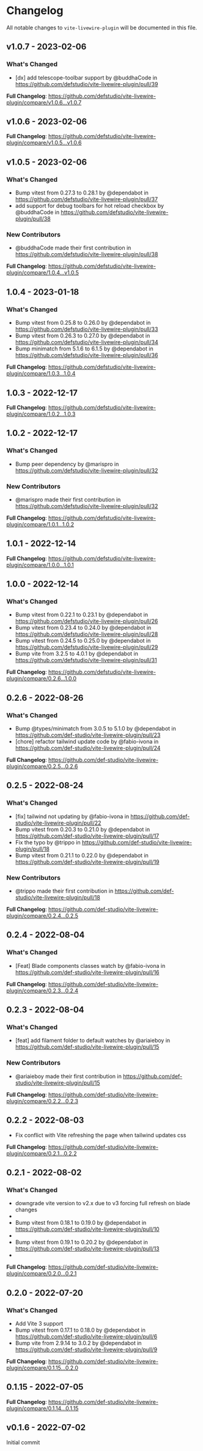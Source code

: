 # Changelog

All notable changes to `vite-livewire-plugin` will be documented in this file.

## v1.0.7 - 2023-02-06

### What's Changed

- [dx] add telescope-toolbar support by @buddhaCode in https://github.com/defstudio/vite-livewire-plugin/pull/39

**Full Changelog**: https://github.com/defstudio/vite-livewire-plugin/compare/v1.0.6...v1.0.7

## v1.0.6 - 2023-02-06

**Full Changelog**: https://github.com/defstudio/vite-livewire-plugin/compare/v1.0.5...v1.0.6

## v1.0.5 - 2023-02-06

### What's Changed

- Bump vitest from 0.27.3 to 0.28.1 by @dependabot in https://github.com/defstudio/vite-livewire-plugin/pull/37
- add support for debug toolbars for hot reload checkbox by @buddhaCode in https://github.com/defstudio/vite-livewire-plugin/pull/38

### New Contributors

- @buddhaCode made their first contribution in https://github.com/defstudio/vite-livewire-plugin/pull/38

**Full Changelog**: https://github.com/defstudio/vite-livewire-plugin/compare/1.0.4...v1.0.5

## 1.0.4 - 2023-01-18

### What's Changed

- Bump vitest from 0.25.8 to 0.26.0 by @dependabot in https://github.com/defstudio/vite-livewire-plugin/pull/33
- Bump vitest from 0.26.3 to 0.27.0 by @dependabot in https://github.com/defstudio/vite-livewire-plugin/pull/34
- Bump minimatch from 5.1.6 to 6.1.5 by @dependabot in https://github.com/defstudio/vite-livewire-plugin/pull/36

**Full Changelog**: https://github.com/defstudio/vite-livewire-plugin/compare/1.0.3...1.0.4

## 1.0.3 - 2022-12-17

**Full Changelog**: https://github.com/defstudio/vite-livewire-plugin/compare/1.0.2...1.0.3

## 1.0.2 - 2022-12-17

### What's Changed

- Bump peer dependency by @marispro in https://github.com/defstudio/vite-livewire-plugin/pull/32

### New Contributors

- @marispro made their first contribution in https://github.com/defstudio/vite-livewire-plugin/pull/32

**Full Changelog**: https://github.com/defstudio/vite-livewire-plugin/compare/1.0.1...1.0.2

## 1.0.1 - 2022-12-14

**Full Changelog**: https://github.com/defstudio/vite-livewire-plugin/compare/1.0.0...1.0.1

## 1.0.0 - 2022-12-14

### What's Changed

- Bump vitest from 0.22.1 to 0.23.1 by @dependabot in https://github.com/defstudio/vite-livewire-plugin/pull/26
- Bump vitest from 0.23.4 to 0.24.0 by @dependabot in https://github.com/defstudio/vite-livewire-plugin/pull/28
- Bump vitest from 0.24.5 to 0.25.0 by @dependabot in https://github.com/defstudio/vite-livewire-plugin/pull/29
- Bump vite from 3.2.5 to 4.0.1 by @dependabot in https://github.com/defstudio/vite-livewire-plugin/pull/31

**Full Changelog**: https://github.com/defstudio/vite-livewire-plugin/compare/0.2.6...1.0.0

## 0.2.6 - 2022-08-26

### What's Changed

- Bump @types/minimatch from 3.0.5 to 5.1.0 by @dependabot in https://github.com/def-studio/vite-livewire-plugin/pull/23
- [chore] refactor tailwind update code by @fabio-ivona in https://github.com/def-studio/vite-livewire-plugin/pull/24

**Full Changelog**: https://github.com/def-studio/vite-livewire-plugin/compare/0.2.5...0.2.6

## 0.2.5 - 2022-08-24

### What's Changed

- [fix] tailwind not updating by @fabio-ivona in https://github.com/def-studio/vite-livewire-plugin/pull/22
- Bump vitest from 0.20.3 to 0.21.0 by @dependabot in https://github.com/def-studio/vite-livewire-plugin/pull/17
- Fix the typo by @trippo in https://github.com/def-studio/vite-livewire-plugin/pull/18
- Bump vitest from 0.21.1 to 0.22.0 by @dependabot in https://github.com/def-studio/vite-livewire-plugin/pull/19

### New Contributors

- @trippo made their first contribution in https://github.com/def-studio/vite-livewire-plugin/pull/18

**Full Changelog**: https://github.com/def-studio/vite-livewire-plugin/compare/0.2.4...0.2.5

## 0.2.4 - 2022-08-04

### What's Changed

- [Feat] Blade components classes watch by @fabio-ivona in https://github.com/def-studio/vite-livewire-plugin/pull/16

**Full Changelog**: https://github.com/def-studio/vite-livewire-plugin/compare/0.2.3...0.2.4

## 0.2.3 - 2022-08-04

### What's Changed

- [feat] add filament folder to default watches by @ariaieboy in https://github.com/def-studio/vite-livewire-plugin/pull/15

### New Contributors

- @ariaieboy made their first contribution in https://github.com/def-studio/vite-livewire-plugin/pull/15

**Full Changelog**: https://github.com/def-studio/vite-livewire-plugin/compare/0.2.2...0.2.3

## 0.2.2 - 2022-08-03

- Fix conflict with Vite refreshing the page when tailwind updates css

**Full Changelog**: https://github.com/def-studio/vite-livewire-plugin/compare/0.2.1...0.2.2

## 0.2.1 - 2022-08-02

### What's Changed

- downgrade vite version to v2.x due to v3 forcing full refresh on blade changes
- 
- Bump vitest from 0.18.1 to 0.19.0 by @dependabot in https://github.com/def-studio/vite-livewire-plugin/pull/10
- 
- Bump vitest from 0.19.1 to 0.20.2 by @dependabot in https://github.com/def-studio/vite-livewire-plugin/pull/13
- 

**Full Changelog**: https://github.com/def-studio/vite-livewire-plugin/compare/0.2.0...0.2.1

## 0.2.0 - 2022-07-20

### What's Changed

- Add Vite 3 support
- Bump vitest from 0.17.1 to 0.18.0 by @dependabot in https://github.com/def-studio/vite-livewire-plugin/pull/6
- Bump vite from 2.9.14 to 3.0.2 by @dependabot in https://github.com/def-studio/vite-livewire-plugin/pull/9

**Full Changelog**: https://github.com/def-studio/vite-livewire-plugin/compare/0.1.15...0.2.0

## 0.1.15 - 2022-07-05

**Full Changelog**: https://github.com/def-studio/vite-livewire-plugin/compare/0.1.14...0.1.15

## v0.1.6 - 2022-07-02

Initial commit
